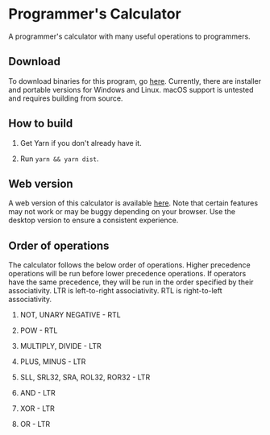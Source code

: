 # Programmer's Calculator

A programmer's calculator with many useful operations to programmers.

## Download

To download binaries for this program, go [here](https://github.com/eggroll-bot/programmers-calculator/releases). Currently, there are installer and portable versions for Windows and Linux. macOS support is untested and requires building from source.

## How to build

1. Get Yarn if you don't already have it.

2. Run `yarn && yarn dist`.

## Web version

A web version of this calculator is available [here](https://progcalc.bmak.xyz/). Note that certain features may not work or may be buggy depending on your browser. Use the desktop version to ensure a consistent experience.

## Order of operations

The calculator follows the below order of operations. Higher precedence operations will be run before lower precedence operations. If operators have the same precedence, they will be run in the order specified by their associativity. LTR is left-to-right associativity. RTL is right-to-left associativity.

1. NOT, UNARY NEGATIVE - RTL

2. POW - RTL

3. MULTIPLY, DIVIDE - LTR

4. PLUS, MINUS - LTR

5. SLL, SRL32, SRA, ROL32, ROR32 - LTR

6. AND - LTR

7. XOR - LTR

8. OR - LTR
